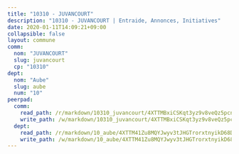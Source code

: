 ```yaml
---
title: "10310 - JUVANCOURT"
description: "10310 - JUVANCOURT | Entraide, Annonces, Initiatives"
date: 2020-01-11T14:09:21+09:00
collapsible: false
layout: commune
comm:
  nom: "JUVANCOURT"
  slug: juvancourt
  cp: "10310"
dept:
  nom: "Aube"
  slug: aube
  num: "10"
peerpad:
  comm:
    read_path: /r/markdown/10310_juvancourt/4XTTMBxiCSKqt3yz9v8veQz5pcnSCSfheffA4rzYNwYarDyeD
    write_path: /w/markdown/10310_juvancourt/4XTTMBxiCSKqt3yz9v8veQz5pcnSCSfheffA4rzYNwYarDyeD-K3TgTiwZTpeYAJknn2QRJ1xAXwsDf1ZDcfoffLwV9uEHoBerupMSegFp1E2yvF8itwikgR5c7GBZXbPNboj1i9U7Z9zAFvumiUyJbMRcfuyuvy9wYEYafGiQyDdEQs2WqeWZoK3K
  dept:
    read_path: /r/markdown/10_aube/4XTTM41Zu8MQYJwyv3tJHGTrorxtnyikD68DsVemyiZk3ThMz
    write_path: /w/markdown/10_aube/4XTTM41Zu8MQYJwyv3tJHGTrorxtnyikD68DsVemyiZk3ThMz-K3TgTmGUJaeXhcyrKr3gXoqmq82GkfYoTwSCbr39jXo2qoiz4eMZ1zWf94tEK8PkgCEQwZ6j878iec7q7nyW22BbTVtKr2C3mJwkjMoqhPxRA9brvyfx2cZBiMVgJntTtrf7GrDW
---
```


